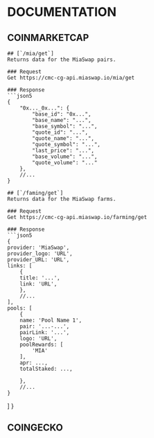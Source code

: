 # DOCUMENTATION
    


## COINMARKETCAP
    ## [`/mia/get`]
    Returns data for the MiaSwap pairs.

    ### Request 
    Get https://cmc-cg-api.miaswap.io/mia/get

    ### Response 
    ```json5
    {
        "0x..._0x...": {
            "base_id": "0x...",
            "base_name": "...",
            "base_symbol": "...",
            "quote_id": "...",
            "quote_name": "...",
            "quote_symbol": "...",
            "last_price": "...",
            "base_volume": "...",
            "quote_volume": "..."
        },
        //...
    }

    ## [`/faming/get`]
    Returns data for the MiaSwap farms.

    ### Request 
    Get https://cmc-cg-api.miaswap.io/farming/get

    ### Response 
    ```json5
    {
    provider: 'MiaSwap',
    provider_logo: 'URL',
    provider_URL: 'URL',
    links: [
        {
        title: '...',
        link: 'URL',
        },
        //...
    ],
    pools: [
        {
        name: 'Pool Name 1',
        pair: '...-...',
        pairLink: '...',
        logo: 'URL',
        poolRewards: [
            'MIA'
        ],
        apr: ...,
        totalStaked: ...,
        
        },
        //...
    }
  ]
}


## COINGECKO
